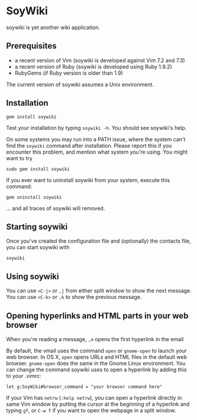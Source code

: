 # SoyWiki

soywiki is yet another wiki application.

## Prerequisites

* a recent version of Vim (soywiki is developed against Vim 7.2 and 7.3)
* a recent version of Ruby (soywiki is developed using Ruby 1.9.2)
* RubyGems (if Ruby version is older than 1.9)

The current version of soywiki assumes a Unix environment. 

## Installation

    gem install soywiki

Test your installation by typing `soywiki -h`. You should see soywiki's help.

On some systems you may run into a PATH issue, where the system can't find the
`soywiki` command after installation. Please report this if you encounter this
problem, and mention what system you're using. You might want to try 

    sudo gem install soywiki

If you ever want to uninstall soywiki from your system, execute this command:

    gem uninstall soywiki

... and all traces of soywiki will removed.

## Starting soywiki

Once you've created the configuration file and (optionally) the contacts file,
you can start soywiki with

    soywiki

## Using soywiki

You can use `<C-j>` or `,j` from either split window to show the next message.
You can use `<C-k>` or `,k` to show the previous message. 


## Opening hyperlinks and HTML parts in your web browser

When you're reading a message, `,o` opens the first hyperlink in the email

By default, the vmail uses the command `open` or `gnome-open` to launch your
web browser. In OS X, `open` opens URLs and HTML files in the default web
browser.  `gnome-open` does the same in the Gnome Linux environment.  You can
change the command soywiki uses to open a hyperlink by adding this to your
.vimrc:

    let g:SoyWiki#browser_command = "your browser command here"

If your Vim has `netrw` (`:help netrw`), you can open a hyperlink directly in
same Vim window by putting the cursor at the beginning of a hyperlink and
typing `gf`, or `C-w f` if you want to open the webpage in a split window. 


